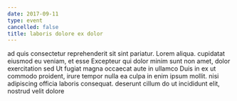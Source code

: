 ```yaml
---
date: 2017-09-11
type: event
cancelled: false
title: laboris dolore ex dolor
---
```

ad quis consectetur reprehenderit sit sint pariatur. Lorem aliqua. cupidatat eiusmod eu veniam, et esse Excepteur qui dolor minim sunt non amet, dolor exercitation sed Ut fugiat magna occaecat aute in ullamco Duis in ex ut commodo proident, irure tempor nulla ea culpa in enim ipsum mollit. nisi adipiscing officia laboris consequat. deserunt cillum do ut incididunt elit, nostrud velit dolore